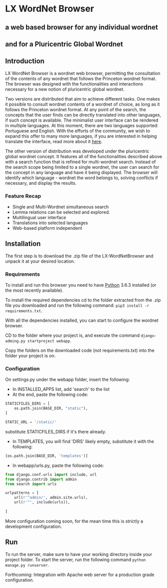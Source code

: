 # LX WordNet Browser

## a web based browser for any individual wordnet
## and for a Pluricentric Global Wordnet


## Introduction

LX WordNet Browser is a wordnet web browser, permitting the consultation of the contents of any wordnet that follows the Princeton wordnet format. 
The browser was designed with the functionalities and interactions necessary for a new notion of pluricentric global wordnet. 

Two versions are distributed that aim to achieve different tasks. One makes it possible to consult wordnet contents of a wordnet of choice, as long as it follows the Princeton wordnet format. At any point of the search, the concepts that the user finds can be directly translated into other languages, if such concept is available. The minimalist user interface can be rendered in multiple languages. At this moment, there are two languages supported: Portuguese and English. With the efforts of the community, we wish to expand this offer to many more languages, if you are interested in helping translate the interface, read more about it [here](https://github.com/nlx-group/LX-WordNetBrowser/wiki/Translations,-a-community-helping-hand).

The other version of distribution was developed under the pluricentric global wordnet concept. It features all of the functionalities described above with a search function that is refined for multi-wordnet search. Instead of the search scope being limited to a single wordnet, the user can search for the concept in any language and have it being displayed. The browser will identify which language - wordnet the word belongs to, solving conflicts if necessary, and display the results. 

### Feature Recap

+ Single and Multi-Wordnet simultaneous search
+ Lemma relations can be selected and explored.
+ Multilingual user interface
+ Translations into selected languages
+ Web-based platform independent


## Installation

The first step is to download the .zip file of the LX-WordNetBrowser and unpack it at your desired location. 

### Requirements

To install and run this browser you need to have [Python](https://www.python.org/downloads/) 3.6.3 installed (or the most recently available). 

<!--
It is recommended that you install the required dependencies in a virtual environment. To do so, first install virtualenv by running the following command: ```pip3 install virtualenv```.

To create a virtual environment, run the following command: ```virtualenv [browser folder path]```, or cd to the browser folder path and run ```virtualenv . ```.

To activate the virtualenv, cd into the browser folder and run ```source bin/activate``` and ```deactivate```to exit the virtualenv on UNIX systems. For windows, to activate ```Scripts/activate``` and ```deactivate``` to exit.

Once inside your virtual environment (or not if chose not to do it), 
-->

To install the required dependencies cd to the folder extracted from the .zip file you downloaded and run the following command: ```pip3 install -r requirements.txt```.

<!--
You will need to have the virtual environment activated while the web server is online.
-->

With all the dependencies installed, you can start to configure the wordnet browser.

CD to the folder where your project is, and execute the command ```django-adming.py startproject webapp```.

Copy the folders on the downloaded code (not requirements.txt) into the folder your project is on. 

### Configuration

On settings.py under the webapp folder, insert the following:

+ In INSTALLED_APPS list, add 'search' to the list
+ At the end, paste the following code:
```python
STATICFILES_DIRS = [
    os.path.join(BASE_DIR, "static"),
]

STATIC_URL = '/static/'
```
substitute STATICFILES_DIRS if it's there already.
+ In TEMPLATES, you will find 'DIRS' likely empty, substitute it with the following:
```python
[os.path.join(BASE_DIR, 'templates')]
```

+ In webapp/urls.py, paste the following code:
```python
from django.conf.urls import include, url
from django.contrib import admin
from search import urls

urlpatterns = [
    url(r'^admin/', admin.site.urls),
    url(r'^', include(urls)),
    
]
```

More configuration coming soon, for the mean time this is strictly a development configuration.
## Run

To run the server, make sure to have your working directory inside your project folder. To start the server, run the following command ```python manage.py runserver```.

Forthcoming: Integration with Apache web server for a production grade configuration.

